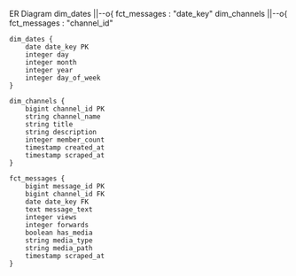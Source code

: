 ER Diagram
    dim_dates ||--o{ fct_messages : "date_key"
    dim_channels ||--o{ fct_messages : "channel_id"
    
    dim_dates {
        date date_key PK
        integer day
        integer month
        integer year
        integer day_of_week
    }
    
    dim_channels {
        bigint channel_id PK
        string channel_name
        string title
        string description
        integer member_count
        timestamp created_at
        timestamp scraped_at
    }
    
    fct_messages {
        bigint message_id PK
        bigint channel_id FK
        date date_key FK
        text message_text
        integer views
        integer forwards
        boolean has_media
        string media_type
        string media_path
        timestamp scraped_at
    }